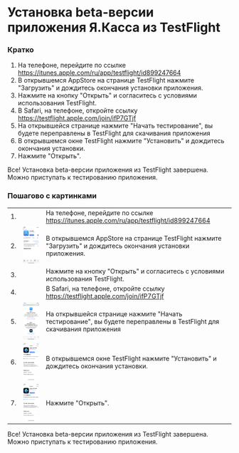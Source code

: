 Установка beta-версии приложения Я.Касса из TestFlight
======================================================

### Кратко

1. На телефоне, перейдите по ссылке https://itunes.apple.com/ru/app/testflight/id899247664
2. В открывшемся AppStore на странице TestFlight нажмите "Загрузить" и дождитесь окончания установки приложения.
3. Нажмите на кнопку "Открыть" и согласитесь с условиями использования TestFlight.
4. В Safari, на телефоне, откройте ссылку https://testflight.apple.com/join/ifP7GTjf
5. На открывшейся странице нажмите "Начать тестирование", вы будете переправлены в TestFlight для скачивания приложения
6. В открывшемся окне TestFlight нажмите "Установить" и дождитесь окончания установки.
7. Нажмите "Открыть".

Все! Установка beta-версии приложения из TestFlight завершена. Можно приступать к тестированию приложения.

### Пошагово с картинками

||||
|----|--------|--------|
| 1. |        | На телефоне, перейдите по ссылке https://itunes.apple.com/ru/app/testflight/id899247664 |
| 2. | ![](/kassa%20app%20beta/2.png "")   | В открывшемся AppStore на странице TestFlight нажмите "Загрузить" и дождитесь окончания установки приложения. |
| 3. |        | Нажмите на кнопку "Открыть" и согласитесь с условиями использования TestFlight. |
| 4. |        | В Safari, на телефоне, откройте ссылку https://testflight.apple.com/join/ifP7GTjf |
| 5. | ![](/kassa%20app%20beta/5.png "")   | На открывшейся странице нажмите "Начать тестирование", вы будете переправлены в TestFlight для скачивания приложения |
| 6. | ![](/kassa%20app%20beta/6.png "")   | В открывшемся окне TestFlight нажмите "Установить" и дождитесь окончания установки. |
| 7. | ![](/kassa%20app%20beta/6.png "")   | Нажмите "Открыть". |

Все! Установка beta-версии приложения из TestFlight завершена. Можно приступать к тестированию приложения.

<!-- source
https://wiki.yamoney.ru/pages/viewpage.action?pageId=222274375
-->
